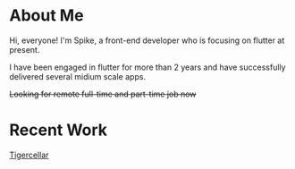 # About Me

Hi, everyone! I'm Spike, a front-end developer who is focusing on flutter at present.

I have been engaged in flutter for more than 2 years and have successfully delivered several midium scale apps.

~~Looking for remote full-time and part-time job now~~

# Recent Work 
[Tigercellar](https://drive.google.com/file/d/1ASKYaMD7QM-0bqfOdnyAio_qHR1OM3yf/view?usp=sharing)
